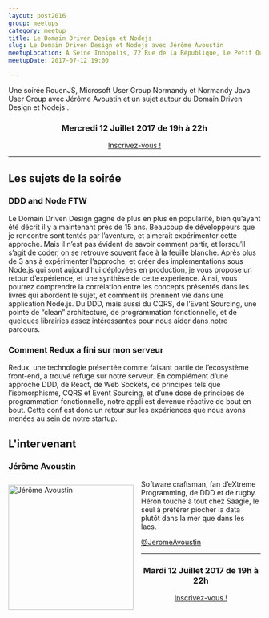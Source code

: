 ```yaml
---
layout: post2016
group: meetups
category: meetup
title: Le Domain Driven Design et Nodejs
slug: Le Domain Driven Design et Nodejs avec Jérôme Avoustin
meetupLocation: A Seine Innopolis, 72 Rue de la République, Le Petit Quevilly
meetupDate: 2017-07-12 19:00

---
```


Une soirée RouenJS, Microsoft User Group Normandy et Normandy Java User Group avec Jérôme Avoustin et un sujet autour du Domain Driven Design et Nodejs .

<div style="text-align: center;">
  <h3>Mercredi 12 Juillet 2017 de 19h à 22h</h3>
  <p>
    <a class="button" target="_blank" href="http://meetu.ps/e/D0jdp/B5s8T/f">
      Inscrivez-vous !
    </a>
  </p>
</div>

----

## Les sujets de la soirée

### DDD and Node FTW


Le Domain Driven Design gagne de plus en plus en popularité, bien qu’ayant été décrit il y a maintenant près de 15 ans. Beaucoup de développeurs que je rencontre sont tentés par l’aventure, et aimerait expérimenter cette approche. Mais il n’est pas évident de savoir comment partir, et lorsqu’il s’agit de coder, on se retrouve souvent face à la feuille blanche. Après plus de 3 ans à expérimenter l’approche, et créer des implémentations sous Node.js qui sont aujourd’hui déployées en production, je vous propose un retour d’expérience, et une synthèse de cette expérience. Ainsi, vous pourrez comprendre la corrélation entre les concepts présentés dans les livres qui abordent le sujet, et comment ils prennent vie dans une application Node.js. Du DDD, mais aussi du CQRS, de l’Event Sourcing, une pointe de “clean” architecture, de programmation fonctionnelle, et de quelques librairies assez intéressantes pour nous aider dans notre parcours.

### Comment Redux a fini sur mon serveur

Redux, une technologie présentée comme faisant partie de l’écosystème front-end, a trouvé refuge sur notre serveur. En complément d’une approche DDD, de React, de Web Sockets, de principes tels que l’isomorphisme, CQRS et Event Sourcing, et d’une dose de principes de programmation fonctionnelle, notre appli est devenue réactive de bout en bout. Cette conf est donc un retour sur les expériences que nous avons menées au sein de notre startup.



## L'intervenant

### Jérôme Avoustin

<img src="../../assets/img/2017/javoustin.png" alt="Jérôme Avoustin" width="250" style="float: left; margin: 10px 15px 0px 0px;"/>

<p style="overflow: auto;">Software craftsman, fan d’eXtreme Programming, de DDD et de rugby. Héron touche à tout chez Saagie, le seul à préférer piocher la data plutôt dans la mer que dans les lacs.</p>
<a href="https://twitter.com/JeromeAvoustin">@JeromeAvoustin</a>


----

<div style="text-align: center;">
  <h3>Mardi 12 Juillet 2017 de 19h à 22h</h3>
  <p>
    <a class="button" target="_blank"
    href="http://meetu.ps/e/D0jdp/B5s8T/f">
      Inscrivez-vous !
    </a>
  </p>
</div>
